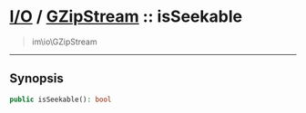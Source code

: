 # [I/O](io.md) / [GZipStream](io-GZipStream.md) :: isSeekable
 > im\io\GZipStream
____

## Synopsis
```php
public isSeekable(): bool
```
